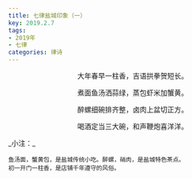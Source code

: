 ```yaml
---
title: 七律盐城印象（一）
key: 2019.2.7
tags: 
- 2019年 
- 七律
categories: 律诗
---
```


<p align="center">大年春早一柱香，吉语拱拳贺短长。
</p>
<p align="center">煮面鱼汤洒蒜绿，蒸包虾米加蟹黄。
</p>
<p align="center">醉螺细碗排齐整，卤肉上盆切正方。
</p>
<p align="center">喝酒定当三大碗，和声鞭炮喜洋洋。
</p>
_小注：_

```
鱼汤面，蟹黄包，是盐城传统小吃。醉螺，硝肉，是盐城特色茶点。
初一开门一柱香，是店铺千年遵守的风俗。
```